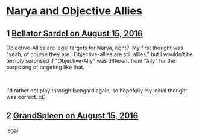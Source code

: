# [Narya and Objective Allies](https://community.fantasyflightgames.com/topic/227673-narya-and-objective-allies/)

## 1 [Bellator Sardel on August 15, 2016](https://community.fantasyflightgames.com/topic/227673-narya-and-objective-allies/?do=findComment&comment=2365491)

Objective-Allies are legal targets for Narya, right?  My first thought was "yeah, of course they are.  Objective-allies are still allies," but I wouldn't be terribly surprised if "Objective-Ally" was different from "Ally" for the purposing of targeting like that.

 

I'd rather not play through Isengard again, so hopefully my initial thought was correct. xD

## 2 [GrandSpleen on August 15, 2016](https://community.fantasyflightgames.com/topic/227673-narya-and-objective-allies/?do=findComment&comment=2365554)

legal!

